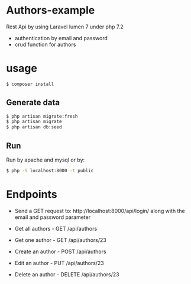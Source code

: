 # Authors-example

Rest Api by using Laravel lumen 7 under php 7.2
- authentication by email and password
- crud function for authors

# usage

```bash
$ composer install
```
## Generate data

```bash
$ php artisan migrate:fresh
$ php artisan migrate
$ php artisan db:seed
```

## Run

Run by apache and mysql or by:
```bash
$ php -S localhost:8000 -t public
```

# Endpoints
- Send a GET request to: http://localhost:8000/api/login/ along with the email and password parameter

- Get all authors - GET /api/authors
- Get one author - GET /api/authors/23
- Create an author - POST /api/authors
- Edit an author - PUT /api/authors/23
- Delete an author - DELETE /api/authors/23
